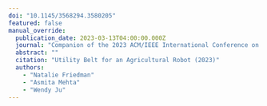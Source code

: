 ```yaml
---
doi: "10.1145/3568294.3580205"
featured: false
manual_override:
  publication_date: 2023-03-13T04:00:00.000Z
  journal: "Companion of the 2023 ACM/IEEE International Conference on Human-Robot Interaction"
  abstract: ""
  citation: "Utility Belt for an Agricultural Robot (2023)"
  authors:
    - "Natalie Friedman"
    - "Asmita Mehta"
    - "Wendy Ju"
---
```


<!-- You can add additional content about this publication here if needed -->
